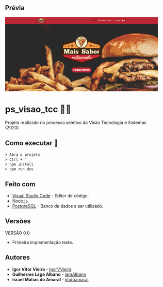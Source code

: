 ## Prévia

<img src="public/images/screenshot.png">

# ps_visao_tcc 🍕🍔
Projeto realizado no processo seletivo da Visão Tecnologia e Sistemas (2020).

## Como executar 🤔
```
> Abra o projeto
> Ctrl + '
> npm install
> npm run dev
```

## Feito com
* [Visual Studio Code](https://code.visualstudio.com/) - Editor de código.
* [Node.js](https://nodejs.org/en/).
* [PostgreSQL](https://www.postgresql.org/) - Banco de dados a ser utilizado.


## Versões
VERSÃO 0.0
* Primeira implementação teste.

## Autores
* **Igor Vitor Vieira** - [IgorVVieira](https://github.com/IgorVViera)
* **Guilherme Lage Albano** - [iamAlbano](https://github.com/iamAlbano)
* **Israel Matias do Amaral** - [imdoamaral](https://github.com/imdoamaral)


